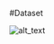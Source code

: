 #Dataset

![alt_text](!raw=https://github.com/user-attachments/assets/eaa63a5a-dd6f-4578-8b16-b4e8dcbdf34e)
